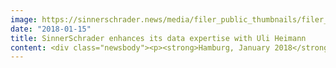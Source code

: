 ```yaml
---
image: https://sinnerschrader.news/media/filer_public_thumbnails/filer_public/91/94/9194e90a-2c66-412c-8164-53c2ec598ce7/uli_heimann_ld7a9066x700.jpg__480x288_q85_crop_subsampling-2_upscale.jpg
date: "2018-01-15"
title: SinnerSchrader enhances its data expertise with Uli Heimann
content: <div class="newsbody"><p><strong>Hamburg, January 2018</strong> – SinnerSchrader is rounding off its 20-person team in the Analytics and Data Science unit with ad-tech expert Uli Heimann. From data strategy to operational data acquisition and analysis to the implementation of related technologies, SinnerSchrader now offers the full range of services for connecting and optimising all<br/>touchpoints of a customer journey.</p><p>The accelerated expansion of its Data unit is a logical step for SinnerSchrader to transform business and sales models by using data, too. As an integral part of companies’ value chains, data are already generating relevant sales. </p><p>Uli Heimann will press ahead with development in relation to content and platforms at SinnerSchrader as Director of Data Science in Dr Martin Holtschneider’s team. Particularly by way of programmatically managed communication strategies, he will achieve qualitative, wide-reaching results for digital products and services.</p><p>The communication science and economics graduate Heimann is moving from Omnicom Media Group Germany, where as a managing partner he was responsible for the data strategy in digital media activation and supported customers such as Audi, VW and Unitymedia.</p><p>“Uli Heimann’s many years of experience and his expertise in using data for digital advertising enable us to market the solutions that customers need for networking and growth”, says Dr Martin Holtschneider, Head of Analytics and Data Science at SinnerSchrader</p><p>“My mission is to generate quantifiable performance increases in digital business models. This can be put into practice with a highly experienced data team in the visionary environment at SinnerSchrader,” says Uli Heimann (Director of Data Science at SinnerSchrader) happily about his new job.</p></div>
---
```


